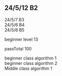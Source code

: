 ## 24/5/12 B2 </br>
24/5/7 B3 </br> 
24/5/6 B4 </br> 
24/5/6 B5 </br> 


beginner level 13

passTotal 100

beginner class algorithm 1</br>
beginner class algorithm 2</br>
Middle class algorithm 1
